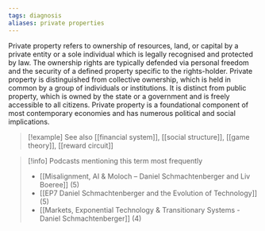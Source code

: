 ```yaml
---
tags: diagnosis
aliases: private properties
---
```


Private property refers to ownership of resources, land, or capital by a private entity or a sole individual which is legally recognised and protected by law. The ownership rights are typically defended via personal freedom and the security of a defined property specific to the rights-holder. Private property is distinguished from collective ownership, which is held in common by a group of individuals or institutions. It is distinct from public property, which is owned by the state or a government and is freely accessible to all citizens. Private property is a foundational component of most contemporary economies and has numerous political and social implications.

> [!example] See also
> [[financial system]], [[social structure]], [[game theory]], [[reward circuit]]

> [!info] Podcasts mentioning this term most frequently
> * [[Misalignment, AI & Moloch – Daniel Schmachtenberger and Liv Boeree]] (5)
> * [[EP7 Daniel Schmachtenberger and the Evolution of Technology]] (5)
> * [[Markets, Exponential Technology & Transitionary Systems - Daniel Schmachtenberger]] (4)